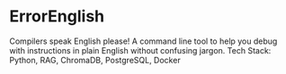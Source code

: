 # ErrorEnglish
Compilers speak English please! A command line tool to help you debug with instructions in plain English without confusing jargon. Tech Stack: Python, RAG, ChromaDB, PostgreSQL, Docker

